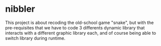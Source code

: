 # nibbler

This project is about recoding the old-school game "snake", but with the pre-requisites that we have to code 3 differents dynamic library that interacts with a different graphic library each, and of course being able to switch library during runtime.
